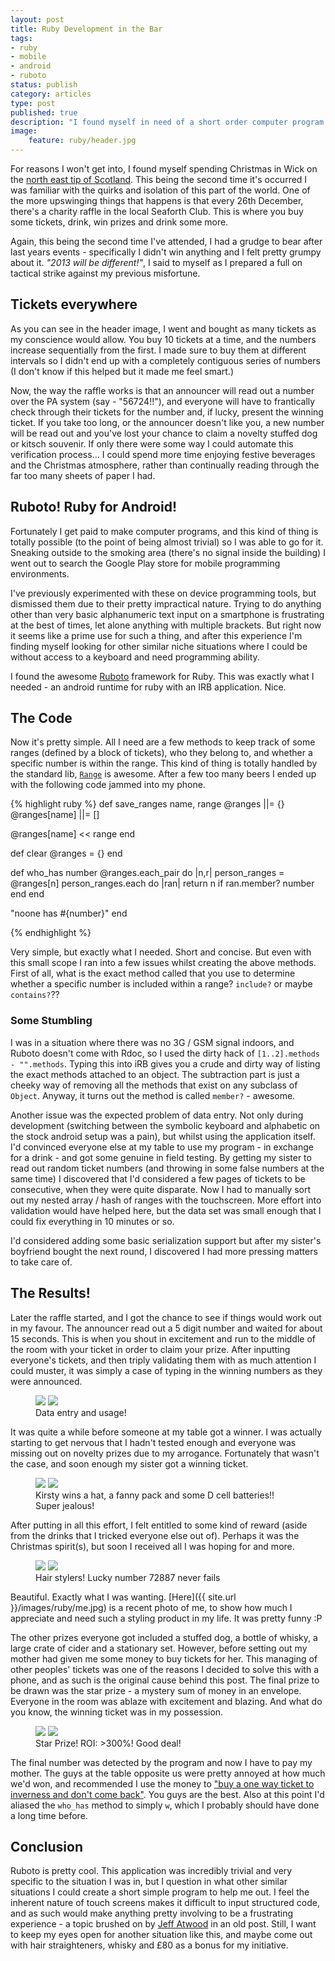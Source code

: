 ```yaml
---
layout: post
title: Ruby Development in the Bar
tags:
- ruby
- mobile
- android
- ruboto
status: publish
category: articles
type: post
published: true
description: "I found myself in need of a short order computer program whilst in a bar at the north end of Scotland. Android and Ruboto come to save the day and everyone wins prizes."
image: 
    feature: ruby/header.jpg
---
```


For reasons I won't get into, I found myself spending Christmas in Wick on the [north east tip of Scotland](http://goo.gl/maps/BBa7b). This being the second time it's occurred I was familiar with the quirks and isolation of this part of the world. One of the more upswinging things that happens is that every 26th December, there's a charity raffle in the local Seaforth Club. This is where you buy some tickets, drink, win prizes and drink some more. 

Again, this being the second time I've attended, I had a grudge to bear after last years events - specifically I didn't win anything and I felt pretty grumpy about it. *"2013 will be different!"*, I said to myself as I prepared a full on tactical strike against my previous misfortune.

## Tickets everywhere

As you can see in the header image, I went and bought as many tickets as my conscience would allow. You buy 10 tickets at a time, and the numbers increase sequentially from the first. I made sure to buy them at different intervals so I didn't end up with a completely contiguous series of numbers (I don't know if this helped but it made me feel smart.) 

Now, the way the raffle works is that an announcer will read out a number over the PA system (say - "56724!!"), and everyone will have to frantically check through their tickets for the number and, if lucky, present the winning ticket. If you take too long, or the announcer doesn't like you, a new number will be read out and you've lost your chance to claim a novelty stuffed dog or kitsch souvenir. If only there were some way I could automate this verification process... I could spend more time enjoying festive beverages and the Christmas atmosphere, rather than continually reading through the far too many sheets of paper I had.

## Ruboto! Ruby for Android!

Fortunately I get paid to make computer programs, and this kind of thing is totally possible (to the point of being almost trivial) so I was able to go for it. Sneaking outside to the smoking area (there's no signal inside the building) I went out to search the Google Play store for mobile programming environments. 

I've previously experimented with these on device programming tools, but dismissed them due to their pretty impractical nature. Trying to do anything other than very basic alphanumeric text input on a smartphone is frustrating at the best of times, let alone anything with multiple brackets. But right now it seems like a prime use for such a thing, and after this experience I'm finding myself looking for other similar niche situations where I could be without access to a keyboard and need programming ability.

I found the awesome [Ruboto](http://ruboto.org/) framework for Ruby. This was exactly what I needed - an android runtime for ruby with an IRB application. Nice.

## The Code

Now it's pretty simple. All I need are a few methods to keep track of some ranges (defined by a block of tickets), who they belong to, and whether a specific number is within the range. This kind of thing is totally handled by the standard lib, [`Range`](http://www.ruby-doc.org/core-1.9.3/Range.html) is awesome. After a few too many beers I ended up with the following code jammed into my phone.

{% highlight ruby %}
def save_ranges name, range
  @ranges ||= {}
  @ranges[name] ||= []

  @ranges[name] << range
end
  
def clear
  @ranges = {}
end

def who_has number
  @ranges.each_pair do |n,r|
    person_ranges = @ranges[n]
    person_ranges.each do |ran|
      return n if ran.member? number
    end
  end

  "noone has #{number}"
end

{% endhighlight %}

Very simple, but exactly what I needed. Short and concise. But even with this small scope I ran into a few issues whilst creating the above methods. First of all, what is the exact method called that you use to determine whether a specific number is included within a range? `include?` or maybe `contains?`??  

### Some Stumbling

I was in a situation where there was no 3G / GSM signal indoors, and Ruboto doesn't come with Rdoc, so I used the dirty hack of `[1..2].methods - "".methods`. Typing this into iRB gives you a crude and dirty way of listing the exact methods attached to an object. The subtraction part is just a cheeky way of removing all the methods that exist on any subclass of `Object`. Anyway, it turns out the method is called `member?` - awesome.

Another issue was the expected problem of data entry. Not only during development (switching between the symbolic keyboard and alphabetic on the stock android setup was a pain), but whilst using the application itself. I'd convinced everyone else at my table to use my program - in exchange for a drink - and got some genuine in field testing. By getting my sister to read out random ticket numbers (and throwing in some false numbers at the same time) I discovered that I'd considered a few pages of tickets to be consecutive, when they were quite disparate. Now I had to manually sort out my nested array / hash of ranges with the touchscreen. More effort into validation would have helped here, but the data set was small enough that I could fix everything in 10 minutes or so.

I'd considered adding some basic serialization support but after my sister's boyfriend bought the next round, I discovered I had more pressing matters to take care of.

## The Results!

Later the raffle started, and I got the chance to see if things would work out in my favour. The announcer read out a 5 digit number and waited for about 15 seconds. This is when you shout in excitement and run to the middle of the room with your ticket in order to claim your prize. After inputting everyone's tickets, and then triply validating them with as much attention I could muster, it was simply a case of typing in the winning numbers as they were announced.

<figure class="half">
    <a href="{{ site.url }}/images/ruby/input.png"><img src="{{ site.url }}/images/ruby/input.png"></a>
    <a href="{{ site.url}}/images/ruby/use.png"><img src="{{ site.url}}/images/ruby/use.png"></a>
    <figcaption>Data entry and usage!</figcaption>
</figure>

It was quite a while before someone at my table got a winner. I was actually starting to get nervous that I hadn't tested enough and everyone was missing out on novelty prizes due to my arrogance. Fortunately that wasn't the case, and soon enough my sister got a winning ticket.

<figure class="half">
    <a href="{{ site.url }}/images/ruby/kirstywin.png"><img src="{{ site.url }}/images/ruby/kirstywin.png"></a>
    <a href="{{ site.url}}/images/ruby/kirstyprize.jpg"><img src="{{ site.url }}/images/ruby/kirstyprize.jpg"></a>
    <figcaption>Kirsty wins a hat, a fanny pack and some D cell batteries!! Super jealous!</figcaption>
</figure>

After putting in all this effort, I felt entitled to some kind of reward (aside from the drinks that I tricked everyone else out of). Perhaps it was the Christmas spirit(s), but soon I received all I was hoping for and more.

<figure class="half">
    <a href="{{ site.url }}/images/ruby/iwin.png"><img src="{{ site.url }}/images/ruby/iwin.png"></a>
    <a href="{{ site.url}}/images/ruby/straighteners.jpg"><img src="{{ site.url }}/images/ruby/straighteners.jpg"></a>
    <figcaption>Hair stylers! Lucky number 72887 never fails</figcaption>
</figure>

Beautiful. Exactly what I was wanting. [Here]({{ site.url }}/images/ruby/me.jpg) is a recent photo of me, to show how much I appreciate and need such a styling product in my life. It was pretty funny :P

The other prizes everyone got included a stuffed dog, a bottle of whisky, a large crate of cider and a stationary set. However, before setting out my mother had given me some money to buy tickets for her. This managing of other peoples' tickets was one of the reasons I decided to solve this with a phone, and as such is the original cause behind this post. The final prize to be drawn was the star prize - a mystery sum of money in an envelope. Everyone in the room was ablaze with excitement and blazing. And what do you know, the winning ticket was in my possession.

<figure class="half">
    <a href="{{ site.url }}/images/ruby/mumwin.png"><img src="{{ site.url }}/images/ruby/mumwin.png"></a>
    <a href="{{ site.url}}/images/ruby/mumprize1.jpg"><img src="{{ site.url }}/images/ruby/mumprize1.jpg"></a>
    <figcaption>Star Prize! ROI: >300%! Good deal!</figcaption>
</figure>

The final number was detected by the program and now I have to pay my mother. The guys at the table opposite us were pretty annoyed at how much we'd won, and recommended I use the money to ["buy a one way ticket to inverness and don't come back"](http://goo.gl/maps/S3NJB). You guys are the best. Also at this point I'd aliased the `who_has` method to simply `w`, which I probably should have done a long time before.

## Conclusion
Ruboto is pretty cool. This application was incredibly trivial and very specific to the situation I was in, but I question in what other similar situations I could create a short simple program to help me out. I feel the inherent nature of touch screens makes it difficult to input structured code, and as such would make anything pretty involving to be a frustrating experience - a topic brushed on by [Jeff Atwood](http://www.codinghorror.com/blog/2010/10/the-keyboard-cult.html) in an old post. Still, I want to keep my eyes open for another situation like this, and maybe come out with hair straighteners, whisky and £80 as a bonus for my initiative.
